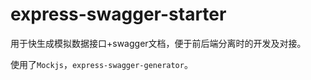 # express-swagger-starter
用于快生成模拟数据接口+swagger文档，便于前后端分离时的开发及对接。

使用了`Mockjs`，`express-swagger-generator`。
